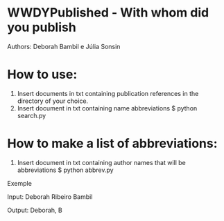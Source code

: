 # WWDYPublished - With whom did you publish
Authors: Deborah Bambil e Júlia Sonsin

# How to use:
1. Insert documents in txt containing publication references in the directory of your choice.
2. Insert document in txt containing name abbreviations 
$ python search.py

# How to make a list of abbreviations:
1. Insert document in txt containing author names that will be abbreviations
$ python abbrev.py
   
Exemple

Input: Deborah Ribeiro Bambil

Output: Deborah, B


